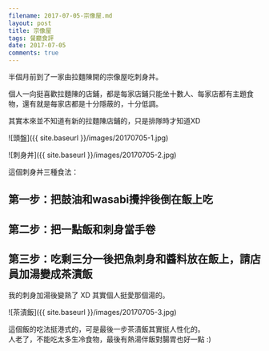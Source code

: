 ```yaml
---
filename: 2017-07-05-宗像屋.md
layout: post
title: 宗像屋
tags: 餐廳食評
date: 2017-07-05
comments: true
---
```


半個月前到了一家由拉麵陳開的宗像屋吃刺身丼。

個人一向挺喜歡拉麵陳的店鋪，都是每家店鋪只能坐十數人、每家店都有主題食物，還有就是每家店都是十分隱蔽的，十分低調。

其實本來並不知道有新的拉麵陳店鋪的，只是排隊時才知道XD

![頭盤]({{ site.baseurl }}/images/20170705-1.jpg)

![刺身丼]({{ site.baseurl }}/images/20170705-2.jpg)

這個刺身丼三種食法：

## 第一步：把鼓油和wasabi攪拌後倒在飯上吃

## 第二步：把一點飯和刺身當手卷

## 第三步：吃剩三分一後把魚刺身和醬料放在飯上，請店員加湯變成茶漬飯

我的刺身加湯後變熟了 XD 其實個人挺愛那個湯的。

![茶漬飯]({{ site.baseurl }}/images/20170705-3.jpg)

這個飯的吃法挺港式的，可是最後一步茶漬飯其實挺人性化的。  
人老了，不能吃太多生冷食物，最後有熱湯伴飯對腸胃也好一點 :)